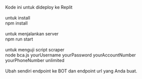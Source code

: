 Kode ini untuk dideploy ke Replit
<br><br>
untuk install<br>
npm install
<br><br>
untuk menjalankan server<br>
npm run start
<br><br>
untuk menguji script scraper <br>
node bca.js yourUsername yourPassword yourAccountNumber yourPhoneNumber unlimited
<br><br>
Ubah sendiri endpoint ke BOT dan endpoint url yang Anda buat.

